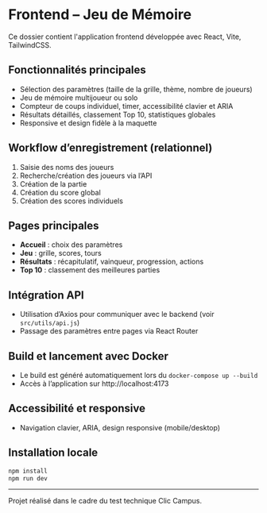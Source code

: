 # Frontend – Jeu de Mémoire

Ce dossier contient l'application frontend développée avec React, Vite, TailwindCSS.

## Fonctionnalités principales
- Sélection des paramètres (taille de la grille, thème, nombre de joueurs)
- Jeu de mémoire multijoueur ou solo
- Compteur de coups individuel, timer, accessibilité clavier et ARIA
- Résultats détaillés, classement Top 10, statistiques globales
- Responsive et design fidèle à la maquette

## Workflow d’enregistrement (relationnel)
1. Saisie des noms des joueurs
2. Recherche/création des joueurs via l’API
3. Création de la partie
4. Création du score global
5. Création des scores individuels

## Pages principales
- **Accueil** : choix des paramètres
- **Jeu** : grille, scores, tours
- **Résultats** : récapitulatif, vainqueur, progression, actions
- **Top 10** : classement des meilleures parties

## Intégration API
- Utilisation d’Axios pour communiquer avec le backend (voir `src/utils/api.js`)
- Passage des paramètres entre pages via React Router

## Build et lancement avec Docker
- Le build est généré automatiquement lors du `docker-compose up --build`
- Accès à l’application sur http://localhost:4173

## Accessibilité et responsive
- Navigation clavier, ARIA, design responsive (mobile/desktop)

## Installation locale
```bash
npm install
npm run dev
```

---
Projet réalisé dans le cadre du test technique Clic Campus. 